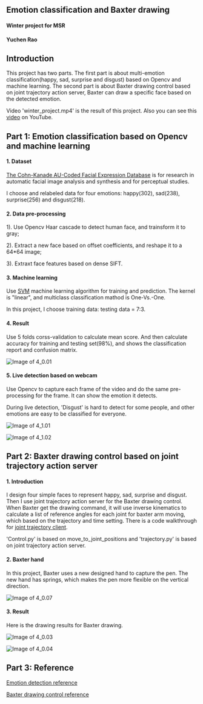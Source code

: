## Emotion classification and Baxter drawing
#### Winter project for MSR
#### Yuchen Rao


## Introduction

This project has two parts. The first part is about multi-emotion classification(happy, sad, surprise and disgust) based on Opencv and machine learning. The second part is about Baxter drawing control based on joint trajectory action server, Baxter can draw a specific face based on the detected emotion.

Video 'winter_project.mp4' is the result of this project. Also you can see this [video](https://youtu.be/6yXKkfkGYj4) on YouTube.

## Part 1: Emotion classification based on Opencv and machine learning

#### 1. Dataset

[The Cohn-Kanade AU-Coded Facial Expression Database](http://www.pitt.edu/~emotion/ck-spread.htm) is for research in automatic facial image analysis and synthesis and for perceptual studies.

I choose and relabeled data for four emotions: happy(302), sad(238), surprise(256) and disgust(218).

#### 2. Data pre-processing

1). Use Opencv Haar cascade to detect human face, and trainsform it to gray;

2). Extract a new face based on offset coefficients, and reshape it to a 64*64 image;

3). Extraxt face features based on dense SIFT.

#### 3. Machine learning

Use [SVM](http://scikit-learn.org/stable/modules/svm.html#svm) machine learning algorithm for training and prediction. The kernel is "linear", and multiclass classification mathod is One-Vs.-One.

In this project, I choose training data: testing data = 7:3.

#### 4. Result

Use 5 folds corss-validation to calculate mean score. And then calculate accuracy for training and testing set(98%), and shows the classification report and confusion matrix.

![Image of 4_0.01](https://github.com/yuchenrao/emotion-detection-and-baxter-drawing/blob/master/picture/classify_result.png)
<!-- 4_0.01 -->

#### 5. Live detection based on webcam

Use Opencv to capture each frame of the video and do the same pre-processing for the frame. It can show the emotion it detects.

During live detection, 'Disgust' is hard to detect for some people, and other emotions are easy to be classified for everyone.

![Image of 4_1.01](https://github.com/yuchenrao/emotion-detection-and-baxter-drawing/blob/master/picture/live_det2.png)
<!-- 4_1.01 -->

![Image of 4_1.02](https://github.com/yuchenrao/emotion-detection-and-baxter-drawing/blob/master/picture/live_det1.png)
<!-- 4_1.02 -->

## Part 2: Baxter drawing control based on joint trajectory action server

#### 1. Introduction

I design four simple faces to represent happy, sad, surprise and disgust. Then I use joint trajectory action server for the Baxter drawing control.
When Baxter get the drawing command, it will use inverse kinematics to calculate a list of reference angles for each joint for baxter arm moving, which based on the trajectory and time setting. There is a code walkthrough for [joint trajectory client](http://sdk.rethinkrobotics.com/wiki/Joint_Trajectory_Client_-_Code_Walkthrough).

'Control.py' is based on move_to_joint_positions and 'trajectory.py' is based on joint trajectory action server.

#### 2. Baxter hand

In this project, Baxter uses a new designed hand to capture the pen. The new hand has springs, which makes the pen more flexible on the vertical direction.

![Image of 4_0.07](https://github.com/yuchenrao/emotion-detection-and-baxter-drawing/blob/master/picture/Baxter_hand.png)
<!-- 4_0.07 -->

#### 3. Result

Here is the drawing results for Baxter drawing.

![Image of 4_0.03](https://github.com/yuchenrao/emotion-detection-and-baxter-drawing/blob/master/picture/draw_res1.png)
<!-- 4_0.03 -->

![Image of 4_0.04](https://github.com/yuchenrao/emotion-detection-and-baxter-drawing/blob/master/picture/draw_res2.png)
<!-- 4_0.04 -->


## Part 3: Reference

[Emotion detection reference](http://flothesof.github.io/smile-recognition.html)

[Baxter drawing control reference](https://github.com/MingheJiang/baxter_drawing)


